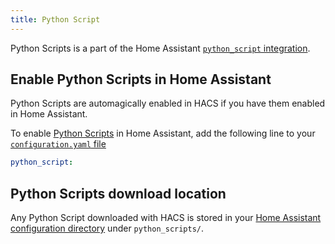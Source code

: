 ```yaml
---
title: Python Script
---
```


Python Scripts is a part of the Home Assistant [`python_script` integration](https://www.home-assistant.io/integrations/python_script/).


## Enable Python Scripts in Home Assistant

Python Scripts are automagically enabled in HACS if you have them enabled in Home Assistant.

To enable [Python Scripts](https://www.home-assistant.io/integrations/python_script/) in Home Assistant, add the following line to your [`configuration.yaml` file](https://www.home-assistant.io/docs/configuration/)


```yaml title="configuration.yaml"
python_script:
```

## Python Scripts download location

Any Python Script downloaded with HACS is stored in your [Home Assistant configuration directory](https://www.home-assistant.io/docs/configuration/#to-find-the-configuration-directory) under `python_scripts/`.
